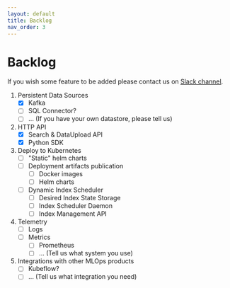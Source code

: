```yaml
---
layout: default
title: Backlog
nav_order: 3
---
```


# Backlog

If you wish some feature to be added please contact us on [Slack channel](https://join.slack.com/t/vektonn/shared_invite/zt-yhiz2yoi-oKEA9UZgzMtgUky4PhdLwA).

1. Persistent Data Sources
    - [x] Kafka
    - [ ] SQL Connector?
    - [ ] ... (If you have your own datastore, please tell us)
2. HTTP API
    - [x] Search & DataUpload API
    - [x] Python SDK
3. Deploy to Kubernetes
    - [ ] "Static" helm charts
    - [ ] Deployment artifacts publication
      - [ ] Docker images
      - [ ] Helm charts
    - [ ] Dynamic Index Scheduler
      - [ ] Desired Index State Storage
      - [ ] Index Scheduler Daemon
      - [ ] Index Management API
4. Telemetry
    - [ ] Logs
    - [ ] Metrics
      - [ ] Prometheus 
      - [ ] ... (Tell us what system you use)
5. Integrations with other MLOps products
    - [ ] Kubeflow?
    - [ ] ... (Tell us what integration you need)
